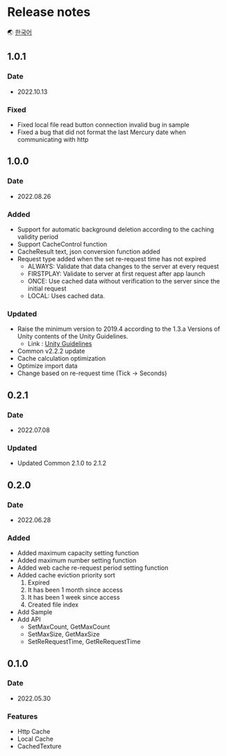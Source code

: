 # Release notes

🌏 [한국어](ReleaseNotes.md)

## 1.0.1

### Date

* 2022.10.13

### Fixed
* Fixed local file read button connection invalid bug in sample
* Fixed a bug that did not format the last Mercury date when communicating with http

## 1.0.0

### Date

* 2022.08.26

### Added
* Support for automatic background deletion according to the caching validity period
* Support CacheControl function
* CacheResult text, json conversion function added
* Request type added when the set re-request time has not expired
    * ALWAYS: Validate that data changes to the server at every request
    * FIRSTPLAY: Validate to server at first request after app launch
    * ONCE: Use cached data without verification to the server since the initial request
    * LOCAL: Uses cached data.

### Updated
* Raise the minimum version to 2019.4 according to the 1.3.a Versions of Unity contents of the Unity Guidelines.
    * Link : [Unity Guidelines](https://assetstore.unity.com/publishing/submission-guidelines)
* Common v2.2.2 update
* Cache calculation optimization
* Optimize import data
* Change based on re-request time (Tick -> Seconds)

## 0.2.1

### Date

* 2022.07.08

### Updated
* Updated Common 2.1.0 to 2.1.2

## 0.2.0

### Date

* 2022.06.28

### Added
* Added maximum capacity setting function
* Added maximum number setting function
* Added web cache re-request period setting function
* Added cache eviction priority sort
    1. Expired
    2. It has been 1 month since access
    3. It has been 1 week since access
    4. Created file index
* Add Sample
* Add API
    * SetMaxCount, GetMaxCount
    * SetMaxSize, GetMaxSize
    * SetReRequestTime, GetReRequestTime

## 0.1.0

### Date

* 2022.05.30

### Features

* Http Cache
* Local Cache
* CachedTexture